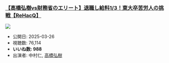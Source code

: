 ### [【高橋弘樹vs財務省のエリート】退職し給料1/3！東大卒苦労人の挑戦【ReHacQ】](https://www.youtube.com/watch?v=IrXTL1OZpU8)
[![](https://img.youtube.com/vi/IrXTL1OZpU8/hqdefault.jpg)](https://www.youtube.com/watch?v=IrXTL1OZpU8)
-   公開日: 2025-03-26
-   視聴数: 76,114
-   **いいね数: 988**
-   出演者: 中村仁, [高橋弘樹](/rehacq_fan/people/高橋弘樹 "wikilink")
